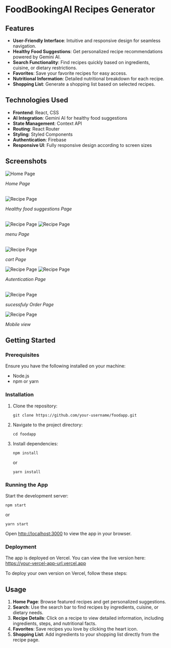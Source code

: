 # FoodBookingAI Recipes Generator

<h2>Features</h2>
<ul>
  <li><strong>User-Friendly Interface</strong>: Intuitive and responsive design for seamless navigation.</li>
  <li><strong>Healthy Food Suggestions</strong>: Get personalized recipe recommendations powered by Gemini AI.</li>
  <li><strong>Search Functionality</strong>: Find recipes quickly based on ingredients, cuisine, or dietary restrictions.</li>
  <li><strong>Favorites</strong>: Save your favorite recipes for easy access.</li>
  <li><strong>Nutritional Information</strong>: Detailed nutritional breakdown for each recipe.</li>
  <li><strong>Shopping List</strong>: Generate a shopping list based on selected recipes.</li>
</ul>

<h2>Technologies Used</h2>
<ul>
  <li><strong>Frontend</strong>: React, CSS</li>
  <li><strong>AI Integration</strong>: Gemini AI for healthy food suggestions</li>
  <li><strong>State Management</strong>: Context API</li>
  <li><strong>Routing</strong>: React Router</li>
  <li><strong>Styling</strong>: Styled Components</li>
  <li><strong>Authentication</strong>: Firebase</li>
  <li><strong>Responsive UI</strong>: Fully responsive design according to screen sizes</li>
</ul>


<h2>Screenshots</h2>
<img src="/src/assets/food_screens/home.png" alt="Home Page" />
<p><em>Home Page</em></p>
</br>
<img src="/src/assets/food_screens/Aipage.png" alt="Recipe Page" />
<p><em> Healthy food suggestions Page</em></p>
</br>
<img src="/src/assets/food_screens/menu.png" alt="Recipe Page" />
<img src="/src/assets/food_screens/menucards.png" alt="Recipe Page" />
<p><em>menu Page</em></p>
</br>
<img src="/src/assets/food_screens/cart.png" alt="Recipe Page" />
<p><em>cart Page</em></p>
<img src="/src/assets/food_screens/auth.png" alt="Recipe Page" />
<img src="/src/assets/food_screens/login.png" alt="Recipe Page" />
<p><em>Autentication Page</em></p>
</br>
<img src="/src/assets/food_screens/order.png" alt="Recipe Page" />
<p><em> sucessfuly Order Page</em></p>
<img src="/src/assets/food_screens/mobile.png" alt="Recipe Page" />
<p><em> Mobile view </em></p>



## Getting Started

### Prerequisites

Ensure you have the following installed on your machine:

- Node.js
- npm or yarn

### Installation

<ol>
  <li>
    Clone the repository:
    <pre><code>git clone https://github.com/your-username/foodapp.git</code></pre>
  </li>
  <li>
    Navigate to the project directory:
    <pre><code>cd foodapp</code></pre>
  </li>
  <li>
    Install dependencies:
    <pre><code>npm install</code></pre>
    or
    <pre><code>yarn install</code></pre>
  </li>
</ol>

<h3>Running the App</h3>
<p>Start the development server:</p>
<pre><code>npm start</code></pre>
<p>or</p>
<pre><code>yarn start</code></pre>
<p>Open <a href="http://localhost:3000" target="_blank">http://localhost:3000</a> to view the app in your browser.</p>

<h3>Deployment</h3>
<p>The app is deployed on Vercel. You can view the live version here: <a href="https://your-vercel-app-url.vercel.app" target="_blank">https://your-vercel-app-url.vercel.app</a></p>
<p>To deploy your own version on Vercel, follow these steps:</p>

<h2>Usage</h2>
<ol>
  <li><strong>Home Page</strong>: Browse featured recipes and get personalized suggestions.</li>
  <li><strong>Search</strong>: Use the search bar to find recipes by ingredients, cuisine, or dietary needs.</li>
  <li><strong>Recipe Details</strong>: Click on a recipe to view detailed information, including ingredients, steps, and nutritional facts.</li>
  <li><strong>Favorites</strong>: Save recipes you love by clicking the heart icon.</li>
  <li><strong>Shopping List</strong>: Add ingredients to your shopping list directly from the recipe page.</li>
</ol>




